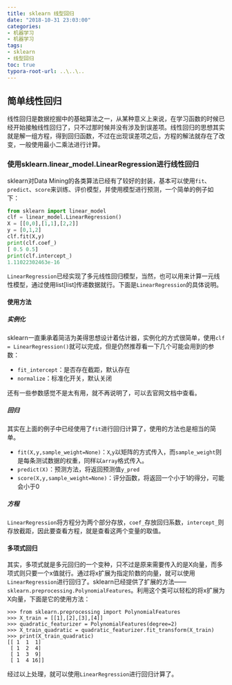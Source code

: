 ```yaml
---
title: sklearn 线型回归
date: "2018-10-31 23:03:00"
categories:
- 机器学习
- 机器学习
tags:
- sklearn
- 线型回归
toc: true
typora-root-url: ..\..\..
---
```


## 简单线性回归

线性回归是数据挖掘中的基础算法之一，从某种意义上来说，在学习函数的时候已经开始接触线性回归了，只不过那时候并没有涉及到误差项。线性回归的思想其实就是解一组方程，得到回归函数，不过在出现误差项之后，方程的解法就存在了改变，一般使用最小二乘法进行计算。

<!-- more -->

### 使用sklearn.linear_model.LinearRegression进行线性回归

sklearn对Data Mining的各类算法已经有了较好的封装，基本可以使用`fit`、`predict`、`score`来训练、评价模型，并使用模型进行预测，一个简单的例子如下：

```python
from sklearn import linear_model
clf = linear_model.LinearRegression()
X = [[0,0],[1,1],[2,2]]
y = [0,1,2]
clf.fit(X,y)
print(clf.coef_)
[ 0.5 0.5]
print(clf.intercept_)
1.11022302463e-16
```

`LinearRegression`已经实现了多元线性回归模型，当然，也可以用来计算一元线性模型，通过使用list[list]传递数据就行。下面是`LinearRegression`的具体说明。

#### 使用方法

##### 实例化

sklearn一直秉承着简洁为美得思想设计着估计器，实例化的方式很简单，使用`clf = LinearRegression()`就可以完成，但是仍然推荐看一下几个可能会用到的参数：

- `fit_intercept`：是否存在截距，默认存在
- `normalize`：标准化开关，默认关闭

还有一些参数感觉不是太有用，就不再说明了，可以去官网文档中查看。

##### 回归

其实在上面的例子中已经使用了`fit`进行回归计算了，使用的方法也是相当的简单。

- `fit(X,y,sample_weight=None)`：`X`,`y`以矩阵的方式传入，而`sample_weight`则是每条测试数据的权重，同样以`array`格式传入。
- `predict(X)`：预测方法，将返回预测值`y_pred`
- `score(X,y,sample_weight=None)`：评分函数，将返回一个小于1的得分，可能会小于0

##### 方程

`LinearRegression`将方程分为两个部分存放，`coef_`存放回归系数，`intercept_`则存放截距，因此要查看方程，就是查看这两个变量的取值。

#### 多项式回归

其实，多项式就是多元回归的一个变种，只不过是原来需要传入的是X向量，而多项式则只要一个x值就行。通过将x扩展为指定阶数的向量，就可以使用`LinearRegression`进行回归了。sklearn已经提供了扩展的方法——`sklearn.preprocessing.PolynomialFeatures`。利用这个类可以轻松的将x扩展为X向量，下面是它的使用方法：

```
>>> from sklearn.preprocessing import PolynomialFeatures
>>> X_train = [[1],[2],[3],[4]]
>>> quadratic_featurizer = PolynomialFeatures(degree=2)
>>> X_train_quadratic = quadratic_featurizer.fit_transform(X_train)
>>> print(X_train_quadratic)
[[ 1  1  1]
 [ 1  2  4]
 [ 1  3  9]
 [ 1  4 16]]
```

经过以上处理，就可以使用`LinearRegression`进行回归计算了。